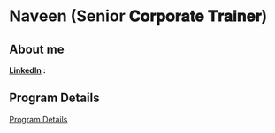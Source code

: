 # Naveen (Senior 𝐂𝐨𝐫𝐩𝐨𝐫𝐚𝐭𝐞 𝐓𝐫𝐚𝐢𝐧𝐞𝐫)


## About me 

**[LinkedIn](https://linkedin.com/in/naveen-pn) :**

## Program Details

[Program Details](https://docs.google.com/document/d/18xxpnWlV6jQYJP7-1oRjyHG78DnC7P4_8aI0L2X_BvI/edit?usp=sharing)

